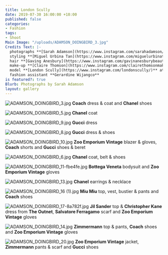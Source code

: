 ```yaml
---
title: London Scully
date: 2019-07-30 16:00:00 +10:00
published: false
categories:
- Fashion
tags:
- Shoot
Main Image: "/uploads/ADAMSON_DOINGBIRD_3.jpg"
Credits Text: |-
  photographs **[Sarah Adamson](https://www.instagram.com/sarahadamson/)** at **[Union Management](https://www.instagram.com/union_management/)**
  styling **[Miguel Urbina Tan](https://www.instagram.com/miguelurbinatan/)**
  hair **[Gaving Anesbury](https://www.instagram.com/gavinanesburybeauty/)** at **[Viviens Creative](https://www.instagram.com/vivienscreative/)**
  make-up **[Claire Thomson](https://www.instagram.com/clairethomsonmakeup/)**
  model **[London Scully](https://www.instagram.com/londonscully/)** at **[Priscillas](https://www.instagram.com/priscillasmodels/)**
  fashion assistant **Gerardine Wijangco**
is featured?: true
Blurb: Photographs by Sarah Adamson
layout: gallery
---
```


![ADAMSON_DOINGBIRD_3.jpg](/uploads/ADAMSON_DOINGBIRD_3.jpg)
**Coach** dress & coat and **Chanel** shoes

![ADAMSON_DOINGBIRD_5.jpg](/uploads/ADAMSON_DOINGBIRD_5.jpg)
**Chanel** coat

![ADAMSON_DOINGBIRD_9.jpg](/uploads/ADAMSON_DOINGBIRD_9.jpg)
**Gucci** dress

![ADAMSON_DOINGBIRD_8.jpg](/uploads/ADAMSON_DOINGBIRD_8.jpg)
**Gucci** dress & shoes

![ADAMSON_DOINGBIRD_10.jpg](/uploads/ADAMSON_DOINGBIRD_10.jpg)
**Zoo Emporium Vintage** blazer & gloves, **Coach** shorts and **Gucci** shoes & beret

![ADAMSON_DOINGBIRD_6.jpg](/uploads/ADAMSON_DOINGBIRD_6.jpg)
**Chanel** coat, belt & shoes

![ADAMSON_DOINGBIRD_11-fbe4fe.jpg](/uploads/ADAMSON_DOINGBIRD_11-fbe4fe.jpg)
**Bottega Veneta** bodysuit and **Zoo Emporium Vintage** gloves

![ADAMSON_DOINGBIRD_13.jpg](/uploads/ADAMSON_DOINGBIRD_13.jpg)
**Chanel** earrings & necklace

![ADAMSON_DOINGBIRD_16 (1).jpg](/uploads/ADAMSON_DOINGBIRD_16%20(1).jpg)
**Miu Miu** top, vest, bustier & pants and **Coach** shoes

![ADAMSON_DOINGBIRD_17-8a782f.jpg](/uploads/ADAMSON_DOINGBIRD_17-8a782f.jpg)
**Jil Sander** top & **Christopher Kane** dress from **The Outnet**, **Salvatore Ferragamo** scarf and **Zoo Emporium Vintage** gloves

![ADAMSON_DOINGBIRD_14.jpg](/uploads/ADAMSON_DOINGBIRD_14.jpg)
**Zimmermann** top & pants, **Coach** shoes and **Zoo Emporium Vintage** gloves

![ADAMSON_DOINGBIRD_20.jpg](/uploads/ADAMSON_DOINGBIRD_20.jpg)
**Zoo Emporium Vintage** jacket, **Zimmermann** pants & scarf and **Gucci** shoes